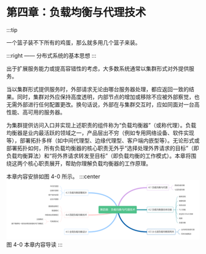 # 第四章：负载均衡与代理技术

:::tip <a/>

一个篮子装不下所有的鸡蛋，那么就多用几个篮子来装。

:::right
—— 分布式系统的基本思想
:::

出于扩展服务能力或提高容错性的考虑，大多数系统通常以集群形式对外提供服务。

当以集群形式提供服务时，外部请求无论由哪台服务器处理，都应返回一致的结果。同时，集群对外应保持高度透明，内部节点的增加或移除不应被外部察觉，也无需外部进行任何配置更改。换句话说，外部在与集群交互时，应如同面对一台高性能、高可用的服务器。

为集群提供访问入口并实现上述职责的组件称为“负载均衡器”（或称代理）。负载均衡器是业内最活跃的领域之一，产品层出不穷（例如专用网络设备、软件实现等），部署拓扑多样（如中间代理型、边缘代理型、客户端内嵌型等）。无论形式或部署拓扑如何，所有负载均衡器的核心职责无外乎“选择处理外界请求的目标”（即负载均衡算法）和“将外界请求转发至目标”（即负载均衡的工作模式）。本章将围绕这两个核心职责展开，帮助你理解负载均衡器的工作原理。

本章内容安排如图 4-0 所示。
:::center
  ![](../assets/balance-summary.png)<br/>
  图 4-0 本章内容导读
:::
